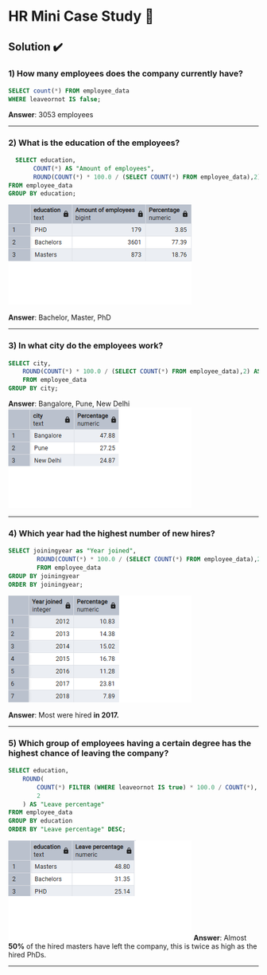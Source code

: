# HR Mini Case Study 🔎

## Solution ✔️

### 1) How many employees does the company currently have?
``` sql
SELECT count(*) FROM employee_data
WHERE leaveornot IS false;
```
**Answer**: 3053 employees

***

### 2) What is the education of the employees?
``` sql
  SELECT education, 
	   COUNT(*) AS "Amount of employees",
       ROUND(COUNT(*) * 100.0 / (SELECT COUNT(*) FROM employee_data),2) AS "Percentage"
FROM employee_data
GROUP BY education;
```
![Education_of_employees](Images/education_employees.png)

**Answer**: Bachelor, Master, PhD
***
### 3) In what city do the employees work?
``` sql
SELECT city,
	ROUND(COUNT(*) * 100.0 / (SELECT COUNT(*) FROM employee_data),2) AS "Percentage"
	FROM employee_data
GROUP BY city;
```
**Answer**: Bangalore, Pune, New Delhi
![Employee_city](Images/employee_city.png)
***
### 4) Which year had the highest number of new hires?

``` sql
SELECT joiningyear as "Year joined",
		ROUND(COUNT(*) * 100.0 / (SELECT COUNT(*) FROM employee_data),2) AS "Percentage"
		FROM employee_data
GROUP BY joiningyear
ORDER BY joiningyear;
```
![hires_year](Images/hires_year.png)

**Answer**: Most were hired **in 2017.**
***

### 5) Which group of employees having a certain degree has the highest chance of leaving the company?
``` sql
SELECT education,
    ROUND(
        COUNT(*) FILTER (WHERE leaveornot IS true) * 100.0 / COUNT(*),
        2
    ) AS "Leave percentage"
FROM employee_data
GROUP BY education
ORDER BY "Leave percentage" DESC;
```
![diploma_leave](Images/diploma_leave.png)
**Answer**: Almost **50%** of the hired masters have left the company, this is twice as high as the hired PhDs.
***







